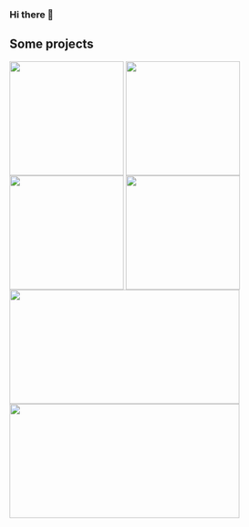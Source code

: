 ### Hi there 👋

## Some projects

<a target="blank"><img align="center" src="https://github.com/markuspalu/runningManGame/assets/86494021/08985118-2331-4952-a393-d03c86d4bab6" height="200" width="200" /></a>
<a target="blank"><img align="center" src="https://github.com/markuspalu/wordle-eesti/assets/86494021/1315280c-8f21-45c8-98b6-29833c131789" height="200" width="200" /></a>
<a target="blank"><img align="center" src="https://github.com/markuspalu/musicDrop/assets/86494021/56370209-5b0c-48cb-93b9-b4dccd0e3fe9" height="200" width="200" /></a>
<a target="blank"><img align="center" src="https://github.com/markuspalu/persistenceOfMemory/assets/86494021/8f7d7410-2dd3-458f-bdd6-9b7dd8dd2327" height="200" width="200" /></a>
<a target="blank"><img align="center" src="https://github.com/markuspalu/markuspalu/assets/86494021/cb42f5d0-d7cd-4219-9d28-827ab7221917" height="200" width="403" /></a>
<a target="blank"><img align="center" src="https://github.com/markuspalu/markuspalu/assets/86494021/66008ea3-758d-400c-82ae-f0713882ea41" height="200" width="403" /></a>



